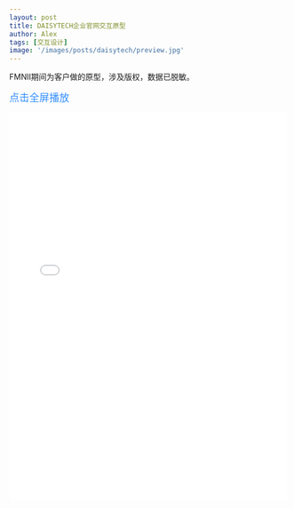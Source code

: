 ```yaml
---
layout: post
title: DAISYTECH企业官网交互原型
author: Alex
tags: [交互设计]
image: '/images/posts/daisytech/preview.jpg'
---
```


FMNII期间为客户做的原型，涉及版权，数据已脱敏。

<a href="../../../../../../daisytech/start.html" target="_blank" style="    font-size: 18px;
    color: #338eff;
    text-decoration: none;">点击全屏播放</a>

<iframe width="500" height="700" style="margin-bottom:60px;" src="../../../../../../daisytech/start.html" frameborder="0" allow="autoplay; encrypted-media" allowfullscreen scrolling="0"></iframe>


<style>
.c-sidebar {
    display: none;
}


@media (min-width: 40em){
.o-grid__col--2-3-m {
    width: 100%;
}
}
</style>


